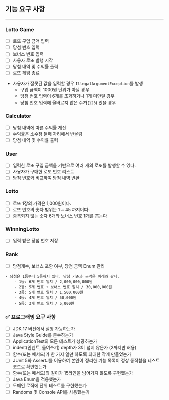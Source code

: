 ## 기능 요구 사항

---

### Lotto Game

- [ ]  로또 구입 금액 입력
- [ ]  당첨 번호 입력
- [ ]  보너스 번호 입력
- [ ]  사용자 로또 발행 시작
- [ ]  당첨 내역 및 수익률 출력
- [ ]  로또 게임 종료

- 사용자가 잘못된 값을 입력할 경우 `IllegalArgumentException`를 발생
    - 구입 금액이 1000원 단위가 아닐 경우
    - 당첨 번호 입력이 6개를 초과하거나 1개 미만일 경우
    - 당첨 번호 입력에 올바르지 않은 수가(`123`) 있을 경우

### Calculator

- [ ]  당첨 내역에 따른 수익률 계산
- [ ]  수익률은 소수점 둘째 자리에서 반올림
- [ ]  당첨 내역 및 수익률 출력

### User

- [ ]  입력한 로또 구입 금액을 기반으로 여러 개의 로또를 발행할 수 있다.
- [ ]  사용자가 구매한 로또 번호 리스트
- [ ]  당첨 번호와 비교하여 당첨 내역 반환

### Lotto

- [ ]  로또 1장의 가격은 1,000원이다.
- [ ]  로또 번호의 숫자 범위는 1 ~ 45 까지이다.
- [ ]  중복되지 않는 숫자 6개와 보너스 번호 1개를 뽑는다

### WinningLotto

- [ ]  입력 받은 당첨 번호 저장

### Rank

- [ ]  당첨개수, 보너스 포함 여부, 당첨 금액 Enum 관리

```
- 당첨은 1등부터 5등까지 있다. 당첨 기준과 금액은 아래와 같다.
    - 1등: 6개 번호 일치 / 2,000,000,000원
    - 2등: 5개 번호 + 보너스 번호 일치 / 30,000,000원
    - 3등: 5개 번호 일치 / 1,500,000원
    - 4등: 4개 번호 일치 / 50,000원
    - 5등: 3개 번호 일치 / 5,000원
```

### **✅ 프로그래밍 요구 사항**

- [ ]  JDK 17 버전에서 실행 가능하는가
- [ ]  Java Style Guide를 준수하는가
- [ ]  ApplicationTest의 모든 테스트가 성공하는가
- [ ]  indent(인덴트, 들여쓰기) depth가 3이 넘지 않은가 (2까지만 허용)
- [ ]  함수(또는 메서드)가 한 가지 일만 하도록 최대한 작게 만들었는가
- [ ]  JUnit 5와 AssertJ를 이용하여 본인이 정리한 기능 목록이 정상 동작함을 테스트 코드로 확인했는가
- [ ]  함수(또는 메서드)의 길이가 15라인을 넘어가지 않도록 구현했는가
- [ ]  Java Enum을 적용했는가
- [ ]  도메인 로직에 단위 테스트를 구현했는가
- [ ]  Randoms 및 Console API를 사용했는가